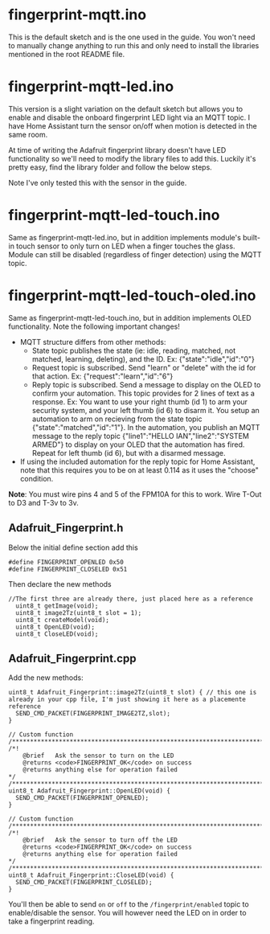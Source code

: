 # fingerprint-mqtt.ino

This is the default sketch and is the one used in the guide. You won't need to manually change anything to run this and only need to install the libraries mentioned in the root README file.

# fingerprint-mqtt-led.ino

This version is a slight variation on the default sketch but allows you to enable and disable the onboard fingerprint LED light via an MQTT topic. I have Home Assistant turn the sensor on/off when motion is detected in the same room. 

At time of writing the Adafruit fingerprint library doesn't have LED functionality so we'll need to modify the library files to add this. Luckily it's pretty easy, find the library folder and follow the below steps.

Note I've only tested this with the sensor in the guide.

# fingerprint-mqtt-led-touch.ino

Same as fingerprint-mqtt-led.ino, but in addition implements module's built-in touch sensor to only turn on LED when a finger touches the glass. Module can still be disabled (regardless of finger detection) using the MQTT topic.

# fingerprint-mqtt-led-touch-oled.ino

Same as fingerprint-mqtt-led-touch.ino, but in addition implements OLED functionality.  Note the following important changes!

- MQTT structure differs from other methods:
  - State topic publishes the state (ie: idle, reading, matched, not matched, learning, deleting), and the ID. Ex: {"state":"idle","id":"0"}
  - Request topic is subscribed. Send "learn" or "delete" with the id for that action. Ex: {"request":"learn","id":"6"}
  - Reply topic is subscribed. Send a message to display on the OLED to confirm your automation. This topic provides for 2 lines of text as a response. Ex: You want to use your right thumb (id 1) to arm your security system, and your left thumb (id 6) to disarm it. You setup an automation to arm on recieving from the state topic {"state":"matched","id":"1"}. In the automation, you publish an MQTT message to the reply topic {"line1":"HELLO IAN","line2":"SYSTEM ARMED"} to display on your OLED that the automation has fired. Repeat for left thumb (id 6), but with a disarmed message.
- If using the included automation for the reply topic for Home Assistant, note that this requires you to be on at least 0.114 as it uses the "choose" condition.



**Note**: You must wire pins 4 and 5 of the FPM10A for this to work. Wire T-Out to D3 and T-3v to 3v. 


## Adafruit_Fingerprint.h

Below the initial define section add this

```
#define FINGERPRINT_OPENLED 0x50
#define FINGERPRINT_CLOSELED 0x51
```

Then declare the new methods

```
//The first three are already there, just placed here as a reference
  uint8_t getImage(void);
  uint8_t image2Tz(uint8_t slot = 1);
  uint8_t createModel(void);
  uint8_t OpenLED(void);
  uint8_t CloseLED(void);
```

## Adafruit_Fingerprint.cpp

Add the new methods:

```
uint8_t Adafruit_Fingerprint::image2Tz(uint8_t slot) { // this one is already in your cpp file, I'm just showing it here as a placemente reference
  SEND_CMD_PACKET(FINGERPRINT_IMAGE2TZ,slot);
}

// Custom function
/**************************************************************************/
/*!
    @brief   Ask the sensor to turn on the LED
    @returns <code>FINGERPRINT_OK</code> on success
    @returns anything else for operation failed
*/
/**************************************************************************/
uint8_t Adafruit_Fingerprint::OpenLED(void) {
  SEND_CMD_PACKET(FINGERPRINT_OPENLED);
}

// Custom function
/**************************************************************************/
/*!
    @brief   Ask the sensor to turn off the LED
    @returns <code>FINGERPRINT_OK</code> on success
    @returns anything else for operation failed
*/
/**************************************************************************/
uint8_t Adafruit_Fingerprint::CloseLED(void) {
  SEND_CMD_PACKET(FINGERPRINT_CLOSELED);
}
```

You'll then be able to send `on` or `off` to the `/fingerprint/enabled` topic to enable/disable the sensor. You will however need the LED on in order to take a fingerprint reading. 
